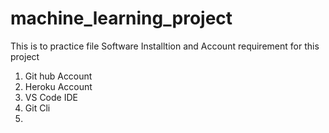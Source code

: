 # machine_learning_project
This is to practice file
Software Installtion and Account requirement for this project
1. Git hub Account
2. Heroku Account
3. VS Code IDE
4. Git Cli
5. 
